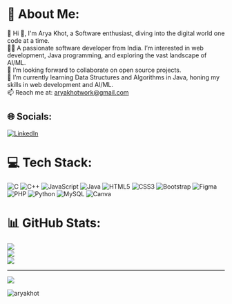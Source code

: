# 💫 About Me:
🔭 Hi 👋, I'm Arya Khot, a Software enthusiast, diving into the digital world one code at a time.<br>👩‍💻 A passionate software developer from India. I’m interested in web development, Java programming, and exploring the vast landscape of AI/ML.<br>👯 I’m looking forward to collaborate on open source projects.<br>🌱 I’m currently learning Data Structures and Algorithms in Java, honing my skills in web development and AI/ML.<br>📫 Reach me at: aryakhotwork@gmail.com<br>


## 🌐 Socials:
[![LinkedIn](https://img.shields.io/badge/LinkedIn-%230077B5.svg?logo=linkedin&logoColor=white)](https://linkedin.com/in/https://www.linkedin.com/in/arya-khot-76582a287/) 

# 💻 Tech Stack:
![C](https://img.shields.io/badge/c-%2300599C.svg?style=flat&logo=c&logoColor=white) ![C++](https://img.shields.io/badge/c++-%2300599C.svg?style=flat&logo=c%2B%2B&logoColor=white) ![JavaScript](https://img.shields.io/badge/javascript-%23323330.svg?style=flat&logo=javascript&logoColor=%23F7DF1E) ![Java](https://img.shields.io/badge/java-%23ED8B00.svg?style=flat&logo=openjdk&logoColor=white) ![HTML5](https://img.shields.io/badge/html5-%23E34F26.svg?style=flat&logo=html5&logoColor=white) ![CSS3](https://img.shields.io/badge/css3-%231572B6.svg?style=flat&logo=css3&logoColor=white) ![Bootstrap](https://img.shields.io/badge/bootstrap-%238511FA.svg?style=flat&logo=bootstrap&logoColor=white) ![Figma](https://img.shields.io/badge/figma-%23F24E1E.svg?style=flat&logo=figma&logoColor=white) ![PHP](https://img.shields.io/badge/php-%23777BB4.svg?style=flat&logo=php&logoColor=white) ![Python](https://img.shields.io/badge/python-3670A0?style=flat&logo=python&logoColor=ffdd54) ![MySQL](https://img.shields.io/badge/mysql-%2300000f.svg?style=flat&logo=mysql&logoColor=white) ![Canva](https://img.shields.io/badge/Canva-%2300C4CC.svg?style=flat&logo=Canva&logoColor=white)
# 📊 GitHub Stats:
![](https://github-readme-stats.vercel.app/api?username=aryakhot&theme=radical&hide_border=false&include_all_commits=false&count_private=false)<br/>
![](https://github-readme-streak-stats.herokuapp.com/?user=aryakhot&theme=radical&hide_border=false)<br/>
![](https://github-readme-stats.vercel.app/api/top-langs/?username=aryakhot&theme=radical&hide_border=false&include_all_commits=false&count_private=false&layout=compact)

---
[![](https://visitcount.itsvg.in/api?id=aryakhot&icon=0&color=0)](https://visitcount.itsvg.in)
<p align="left"> <img src="https://komarev.com/ghpvc/?username=aryakhot&label=Profile%20views&color=0e75b6&style=flat" alt="aryakhot" /> </p>


<!-- Proudly created with GPRM ( https://gprm.itsvg.in ) -->
